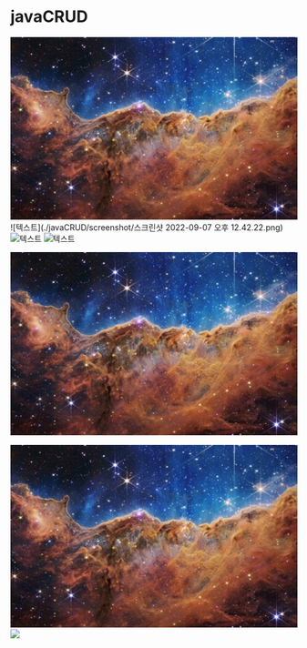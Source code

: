 # javaCRUD
![텍스트](https://github.com/HushKish/javaCRUD/blob/master/screenshot/1657700243750_0.jpg?raw=true)
![텍스트](./javaCRUD/screenshot/스크린샷 2022-09-07 오후 12.42.22.png)
![텍스트](https://github.com/HushKish/javaCRUD/blob/master/screenshot/스크린샷%202022-09-07%20오후%2012.42.22.png)
![텍스트]()

<img src = "https://github.com/HushKish/javaCRUD/blob/master/screenshot/1657700243750_0.jpg?raw=true">

![alt text](https://github.com/HushKish/javaCRUD/blob/master/screenshot/1657700243750_0.jpg?raw=true)
<img width="80%" src="https://raw.githubusercontent.com/HushKish/javaCRUD/master/screenshot/스크린샷%202022-09-07%20오후%203.38.29.png"/>
